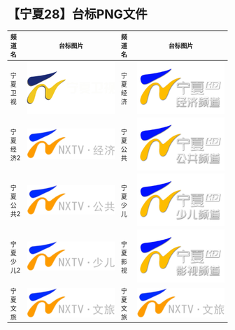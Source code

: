 # 【宁夏28】台标PNG文件
|频道名|台标图片|频道名|台标图片|
|:---|:---:|:---|:---:|
|宁夏卫视|<img src="https://raw.githubusercontent.com/xiaolvdouya/TV-LOGO/refs/heads/main/%E5%AE%81%E5%A4%8F/宁夏卫视.png">|宁夏经济|<img src="https://raw.githubusercontent.com/xiaolvdouya/TV-LOGO/refs/heads/main/%E5%AE%81%E5%A4%8F/宁夏经济.png">|
|宁夏经济2|<img src="https://raw.githubusercontent.com/xiaolvdouya/TV-LOGO/refs/heads/main/%E5%AE%81%E5%A4%8F/宁夏经济2.png">|宁夏公共|<img src="https://raw.githubusercontent.com/xiaolvdouya/TV-LOGO/refs/heads/main/%E5%AE%81%E5%A4%8F/宁夏公共.png">|
|宁夏公共2|<img src="https://raw.githubusercontent.com/xiaolvdouya/TV-LOGO/refs/heads/main/%E5%AE%81%E5%A4%8F/宁夏公共2.png">|宁夏少儿|<img src="https://raw.githubusercontent.com/xiaolvdouya/TV-LOGO/refs/heads/main/%E5%AE%81%E5%A4%8F/宁夏少儿.png">|
|宁夏少儿2|<img src="https://raw.githubusercontent.com/xiaolvdouya/TV-LOGO/refs/heads/main/%E5%AE%81%E5%A4%8F/宁夏少儿2.png">|宁夏影视|<img src="https://raw.githubusercontent.com/xiaolvdouya/TV-LOGO/refs/heads/main/%E5%AE%81%E5%A4%8F/宁夏影视.png">|
|宁夏文旅|<img src="https://raw.githubusercontent.com/xiaolvdouya/TV-LOGO/refs/heads/main/%E5%AE%81%E5%A4%8F/宁夏文旅.png">|宁夏文旅|<img src="https://raw.githubusercontent.com/xiaolvdouya/TV-LOGO/refs/heads/main/%E5%AE%81%E5%A4%8F/宁夏文旅.png">|
